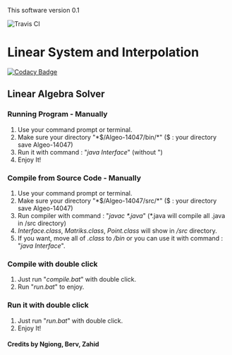 This software version 0.1

![Travis CI](https://travis-ci.org/berviantoleo/Linear-Algebra-Solver.svg?branch=master)

# Linear System and Interpolation

[![Codacy Badge](https://api.codacy.com/project/badge/Grade/d2d8fff067f444e8b9b3e862922497e1)](https://app.codacy.com/app/berviantoleo/Linear-Algebra-Solver?utm_source=github.com&utm_medium=referral&utm_content=berv-uni-project/Linear-Algebra-Solver&utm_campaign=Badge_Grade_Settings)

## Linear Algebra Solver


### Running Program - Manually

  1. Use your command prompt or terminal.
  2. Make sure your directory "*$/Algeo-14047/bin/*"
  ($ : your directory save Algeo-14047)
  3. Run it with command : "*java Interface*"
  (without ")
  4. Enjoy It!

### Compile from Source Code - Manually
 
  1. Use your command prompt or terminal.
  2. Make sure your directory "*$/Algeo-14047/src/*"
  ($ : your directory save Algeo-14047)
  3. Run compiler with command : "_javac *.java_"
  (*.java will compile all .java in /src directory)
  4. _Interface.class_, _Matriks.class_, _Point.class_ will show in _/src_ directory.
  5. If you want, move all of _.class_ to _/bin_ or you can use it with command : "_java Interface_".

### Compile with double click

  1. Just run "_compile.bat_" with double click.
  2. Run "_run.bat_" to enjoy.

### Run it with double click

  1. Just run "_run.bat_" with double click.
  2. Enjoy It!

#### Credits by Ngiong, Berv, Zahid
